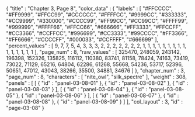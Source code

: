 {
  "title" : "Chapter 3, Page 8",
  "color_data" : {
    "labels" : [
      "#FFCCCC",
      "#FF9999",
      "#FFCC99",
      "#CCCCCC",
      "#FFFFCC",
      "#9999CC",
      "#333333",
      "#CC9999",
      "#330000",
      "#CCCC99",
      "#FF99CC",
      "#CC99CC",
      "#FFFF99",
      "#999999",
      "#FFFF66",
      "#FFCC66",
      "#666666",
      "#FF3333",
      "#FFCCFF",
      "#CC3366",
      "#CCFFCC",
      "#996699",
      "#CC3333",
      "#99CCCC",
      "#FF3366",
      "#FF6666",
      "#CCCCFF",
      "#000033",
      "#CCFFFF",
      "#666699"
    ],
    "percent_values" : [
      9,
      7,
      7,
      5,
      4,
      3,
      3,
      3,
      2,
      2,
      2,
      2,
      2,
      2,
      2,
      1,
      1,
      1,
      1,
      1,
      1,
      1,
      1,
      1,
      1,
      1,
      1,
      1,
      1,
      1
    ],
    "page_num" : 8,
    "raw_values" : [
      325470,
      248059,
      243142,
      196398,
      152326,
      135825,
      116112,
      110380,
      83741,
      81158,
      78424,
      74163,
      73419,
      73022,
      71129,
      65216,
      64804,
      62286,
      61268,
      55668,
      54236,
      53717,
      52396,
      50651,
      47012,
      43043,
      38266,
      35500,
      34881,
      34676
    ]
  },
  "chapter_num" : 3,
  "page_num" : 8,
  "characters" : [
    "nite_owl",
    "silk_spectre"
  ],
  "weight" : 308,
  "panels" : [
    [
      {
        "id" : "panel-03-08-01"
      },
      {
        "id" : "panel-03-08-02"
      },
      {
        "id" : "panel-03-08-03"
      }
    ],
    [
      {
        "id" : "panel-03-08-04"
      },
      {
        "id" : "panel-03-08-05"
      },
      {
        "id" : "panel-03-08-06"
      }
    ],
    [
      {
        "id" : "panel-03-08-07"
      },
      {
        "id" : "panel-03-08-08"
      },
      {
        "id" : "panel-03-08-09"
      }
    ]
  ],
  "col_layout" : 3,
  "id" : "page-03-08"
}
